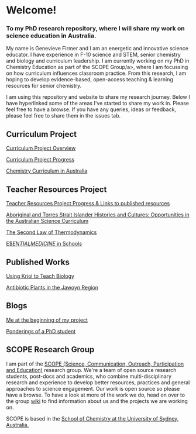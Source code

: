 <h1>Welcome!</h1>

<h3>To my PhD research repository, where I will share my work on science education in Australia.</h3>

<p>My name is Genevieve Firmer and I am an energetic and innovative science educator. I have experience in F-10 science and STEM, senior chemistry and biology and curriculum leadership. I am currently working on my PhD in Chemistry Education as part of the <a href"https://github.com/alintheopen/SCOPE">SCOPE Group/a>, where I am focussing on how curriculum influences classroom practice. From this research, I am hoping to develop evidence-based, open-access teaching & learning resources for senior chemistry.</p>

<p>I am using this repository and website to share my research journey. Below I have hyperlinked some of the areas I've started to share my work in. Please feel free to have a browse. If you have any queries, ideas or feedback, please feel free to share them in the issues tab.</p>

<h2>Curriculum Project</h2>

[Curriculum Project Overview](https://github.com/GFirmer/Chemistry-teacher/blob/master/Curriculum%20Project%20Introduction.md)

[Curriculum Project Progress](https://github.com/GFirmer/Chemistry-teacher/projects/1)

[Chemistry Curriculum in Australia](https://gfirmer.github.io/Chemistry-teacher/Chemistry-curriculum)

<h2>Teacher Resources Project</h2>

[Teacher Resources Project Progress & Links to published resources](https://github.com/GFirmer/Chemistry-teacher/projects/2)

[Aboriginal and Torres Strait Islander Histories and Cultures: Opportunities in the Australian Science Curriculum](https://gfirmer.github.io/Chemistry-teacher/ATSI-Science)

[The Second Law of Thermodynamics](https://gfirmer.github.io/Chemistry-teacher/Entropy)

[E$$ENTIAL MEDICINE$ in Schools](https://github.com/alintheopen/SCOPE/issues/13)

<h2>Published Works</h2>

<a href="https://gfirmer.github.io/Chemistry-teacher/Kriol-Biology">Using Kriol to Teach Biology</a>

[Antibiotic Plants in the Jawoyn Region](https://gfirmer.github.io/Chemistry-teacher/Antibiotic-plants-Jawoyn)

<h2>Blogs</h2>

[Me at the beginning of my project](https://github.com/alintheopen/SCOPE/issues/8)

[Ponderings of a PhD student](https://gfirmer.github.io/Chemistry-teacher/Ponderings-of-a-PhD)

<h2>SCOPE Research Group</h2>

I am part of the [SCOPE (Science, Communication, Outreach, Participation and Education)](https://github.com/alintheopen/SCOPE) research group. We're a team of open source research students, post-docs and academics, who combine multi-disciplinary research and experience to develop better resources, practices and general approaches to science engagement. Our work is open source so please have a browse. To have a look at more of the work we do, head on over to the group [wiki](https://github.com/alintheopen/SCOPE/wiki) to find information about us and the projects we are working on.

SCOPE is based in the [School of Chemistry at the University of Sydney, Australia.](https://www.sydney.edu.au/science/schools/school-of-chemistry.html)
